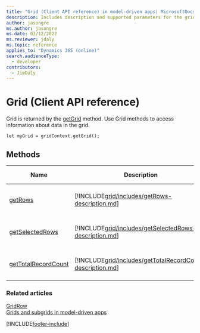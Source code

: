```yaml
---
title: "Grid (Client API reference) in model-driven apps| MicrosoftDocs"
description: Includes description and supported parameters for the grid method.
author: jasongre
ms.author: jasongre
ms.date: 03/12/2022
ms.reviewer: jdaly
ms.topic: reference
applies_to: "Dynamics 365 (online)"
search.audienceType:
  - developer
contributors:
  - JimDaly
---
```


# Grid (Client API reference)

Grid is returned by the [getGrid](gridcontrol/getGrid.md) method. Use Grid methods to access information about data in the grid.

`let myGrid = gridContext.getGrid();`

## Methods

|Name|Description|Available for|
|---|---|---|
|[getRows](grid/getRows.md)| [!INCLUDE[grid/includes/getRows-description.md](grid/includes/getRows-description.md)]| Read-only and editable grids|
|[getSelectedRows](grid/getSelectedRows.md)| [!INCLUDE[grid/includes/getSelectedRows-description.md](grid/includes/getSelectedRows-description.md)]| Read-only and editable grids |
|[getTotalRecordCount](grid/getTotalRecordCount.md) | [!INCLUDE[grid/includes/getTotalRecordCount-description.md](grid/includes/getTotalRecordCount-description.md)] | Read-only and editable grids |

### Related articles

[GridRow](gridrow.md)   
[Grids and subgrids in model-driven apps](../grids.md)

[!INCLUDE[footer-include](../../../../../includes/footer-banner.md)]
